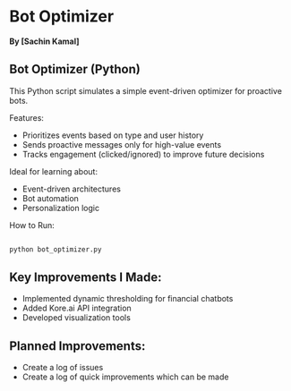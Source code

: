 # Bot Optimizer
**By [Sachin Kamal]**

## Bot Optimizer (Python)

This Python script simulates a simple event-driven optimizer for proactive bots.

Features:
- Prioritizes events based on type and user history
- Sends proactive messages only for high-value events
- Tracks engagement (clicked/ignored) to improve future decisions

Ideal for learning about:
- Event-driven architectures
- Bot automation
- Personalization logic

How to Run:
```bash

python bot_optimizer.py

```


## Key Improvements I Made:
- Implemented dynamic thresholding for financial chatbots
- Added Kore.ai API integration
- Developed visualization tools

## Planned Improvements:
- Create a log of issues
- Create a log of quick improvements which can be made
